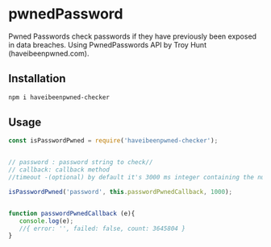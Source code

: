 # pwnedPassword
Pwned Passwords check passwords if they have previously been exposed in data breaches.
Using PwnedPasswords API by Troy Hunt (haveibeenpwned.com).

## Installation

```sh
npm i haveibeenpwned-checker
```

## Usage
```js
const isPasswordPwned = require('haveibeenpwned-checker');


// password : password string to check//
// callback: callback method 
//timeout -(optional) by default it's 3000 ms integer containing the number of milliseconds to wait for a server to send response headers (and start the response body) before aborting the request. 

isPasswordPwned('password', this.passwordPwnedCallback, 1000);


function passwordPwnedCallback (e){
   console.log(e);
   //{ error: '', failed: false, count: 3645804 }
}
